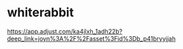 # whiterabbit

https://app.adjust.com/ka4jlxh_1adh22b?deep_link=joyn%3A%2F%2Fasset%3Fid%3Db_p41bryyjjah
